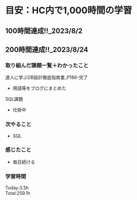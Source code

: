 # 目安：HC内で1,000時間の学習
## 100時間達成!!_2023/8/2<br>
## 200時間達成!!_2023/8/24<br>

### 取り組んだ課題一覧＋わかったこと
達人に学ぶDB設計徹底指南書_P186-完了
- 用語等をブログにまとめた

SQL課題
- 仕掛中
### 次やること
- SQL
### 感じたこと
- 毎日続ける
### 学習時間
Today:3.5h<br>
Total:259.1h
